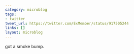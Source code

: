 ```yaml
---
category: microblog
tags:
- twitter
tweet_url: https://twitter.com/ExMember/status/917505244
links: []
layout: microblog
---
```

got a smoke bump.
